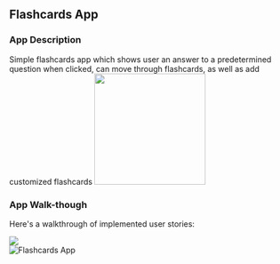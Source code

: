 ## Flashcards App

### App Description
Simple flashcards app which shows user an answer to a predetermined question when clicked, can move through flashcards, as well as add customized flashcards
<img src="https://i.imgur.com/H5aMn1j.gif" width=200><br>
### App Walk-though

Here's a walkthrough of implemented user stories:

<img src="https://i.imgur.com/H5aMn1j.gif"><br>
![Flashcards App](https://user-images.githubusercontent.com/62907869/182002474-45986c21-5fa4-4281-b267-ec5750f06533.gif)

